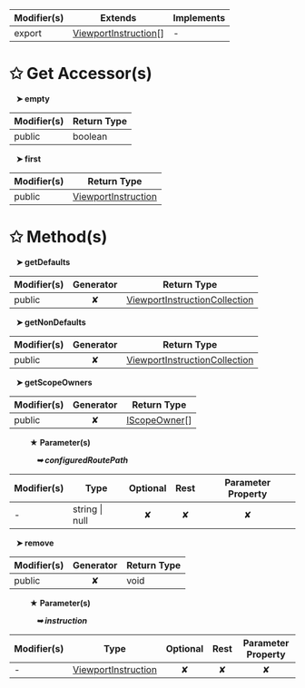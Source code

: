 | Modifier(s)                            | Extends                      | Implements                                    |
|----------------------------------------|------------------------------|-----------------------------------------------|
| export | [ViewportInstruction](/router/class/viewport-instruction/viewportinstruction.md)[] | - |

# &#10025; Get Accessor(s)

&nbsp;&nbsp; **&#10148; empty**

| Modifier(s)                              | Return Type                       |
|------------------------------------------|-----------------------------------|
| public | boolean |

&nbsp;&nbsp; **&#10148; first**

| Modifier(s)                              | Return Type                       |
|------------------------------------------|-----------------------------------|
| public | [ViewportInstruction](/router/class/viewport-instruction/viewportinstruction.md) |

# &#10025; Method(s)

&nbsp;&nbsp; **&#10148; getDefaults**

| Modifier(s)                              | Generator                          | Return Type                       |
|------------------------------------------|:----------------------------------:|-----------------------------------|
| public | ✘ | [ViewportInstructionCollection](/router/class/viewport-instruction-collection/viewportinstructioncollection.md) |

&nbsp;&nbsp; **&#10148; getNonDefaults**

| Modifier(s)                              | Generator                          | Return Type                       |
|------------------------------------------|:----------------------------------:|-----------------------------------|
| public | ✘ | [ViewportInstructionCollection](/router/class/viewport-instruction-collection/viewportinstructioncollection.md) |

&nbsp;&nbsp; **&#10148; getScopeOwners**

| Modifier(s)                              | Generator                          | Return Type                       |
|------------------------------------------|:----------------------------------:|-----------------------------------|
| public | ✘ | [IScopeOwner](/router/interface/scope/iscopeowner.md)[] |

&nbsp;&nbsp;&nbsp;&nbsp;&nbsp;&nbsp;&nbsp;&nbsp; **&#9733; Parameter(s)**

&nbsp;&nbsp;&nbsp;&nbsp;&nbsp;&nbsp;&nbsp;&nbsp;&nbsp;&nbsp;&nbsp; _**&#10149; configuredRoutePath**_

| Modifier(s)                              | Type                        | Optional                           | Rest                          | Parameter Property                          |
|------------------------------------------|-----------------------------|:----------------------------------:|:-----------------------------:|:-------------------------------------------:|
| - | string &#124; null | ✘  | ✘ | ✘ |

&nbsp;&nbsp; **&#10148; remove**

| Modifier(s)                              | Generator                          | Return Type                       |
|------------------------------------------|:----------------------------------:|-----------------------------------|
| public | ✘ | void |

&nbsp;&nbsp;&nbsp;&nbsp;&nbsp;&nbsp;&nbsp;&nbsp; **&#9733; Parameter(s)**

&nbsp;&nbsp;&nbsp;&nbsp;&nbsp;&nbsp;&nbsp;&nbsp;&nbsp;&nbsp;&nbsp; _**&#10149; instruction**_

| Modifier(s)                              | Type                        | Optional                           | Rest                          | Parameter Property                          |
|------------------------------------------|-----------------------------|:----------------------------------:|:-----------------------------:|:-------------------------------------------:|
| - | [ViewportInstruction](/router/class/viewport-instruction/viewportinstruction.md) | ✘  | ✘ | ✘ |